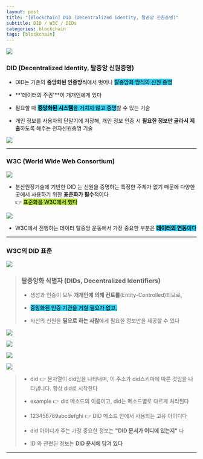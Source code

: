 ```yaml
---
layout: post
title: "[Blockchain] DID (Decentralized Identity, 탈중앙 신원증명)"
subtitle: DID / W3C / DIDs
categories: blockchain
tags: [blockchain]
---
```


![](https://velog.velcdn.com/images/-__-/post/fae6f945-efb7-430b-986d-6f6b29808548/image.png)

### DID (Decentralized Identity, 탈중앙 신원증명)

- DID는 기존의 **중앙화된 인증방식**에서 벗어나 <span style="background-color:#34CDEF; color:#000;">탈중앙화 방식의 신원 증명</span>

- **'데이터의 주권'**이 개개인에게 있다

- 필요할 때 <span style="background-color:#34CDEF; color:#000;">**중앙화된 시스템**을 거치지 않고 증명</span>할 수 있는 기술

- 개인 정보를 사용자의 단말기에 저장해, 개인 정보 인증 시 **필요한 정보만 골라서 제출**하도록 해주는 전자신원증명 기술

![](https://velog.velcdn.com/images/-__-/post/9e83cb20-3339-416c-b543-0bb92a120e3e/image.png)

---

### W3C (World Wide Web Consortium)

![](https://velog.velcdn.com/images/-__-/post/8f46c13f-63de-4013-807e-f06b9a40b13a/image.png)

- 분산원장기술에 기반한 DID 는 신원을 증명하는 특정한 주체가 없기 때문에 다양한 곳에서 사용하기 위한 **표준화가 필수**적이다<br>
  👉 <span style="background-color:#B5E045; color:#000;">표준화를 W3C에서 했다</span>

![](https://velog.velcdn.com/images/-__-/post/db1f2342-3590-4d7b-ba82-3dbe34d90125/image.png)

- W3C에서 진행하는 데이터 탈중앙 운동에서 가장 중요한 부분은 <span style="background-color:#34CDEF; color:#000;">**데이터의 연동**이다</span>

---

### W3C의 DID 표준

![](https://velog.velcdn.com/images/-__-/post/b61fbd51-8f43-4c00-80f1-6936303a3956/image.png)

> ### 탈중앙화 식별자 (DIDs, Decentralized Identifiers)
>
> - 생성과 인증이 모두 **개개인에 의해 컨트롤**(Entity-Controlled)되므로,<br>
>
> - <span style="background-color:#34CDEF; color:#000;">중앙화된 인증 기관을 거칠 필요가 없고,</span> <br>
>
> - 자신의 신원을 **필요로 하는 사람**에게 필요한 정보만을 제공할 수 있다

![](https://velog.velcdn.com/images/-__-/post/ad5dc31b-96ea-4d0c-92a0-362a043c5551/image.png)

![](https://velog.velcdn.com/images/-__-/post/18155156-a352-4e38-812d-63c1a4609700/image.png)

![](https://velog.velcdn.com/images/-__-/post/d5807678-c9b6-4e4e-9c37-bbc1f7703805/image.png)

![](https://velog.velcdn.com/images/-__-/post/756885cc-fca6-4011-8653-20d6b6b76f7a/image.png)

> - did 👉 문자열이 did임을 나타내며, 이 주소가 did스키마에 따른 것임을 나타냅니다. 항상 did로 시작한다 <br>
>
> - example 👉 did 메소드의 이름이고, did는 메소드별로 다르게 처리된다<br>
>
> - 123456789abcdefghi 👉 DID 메소드 안에서 사용되는 고유 아이디다<br>
>
> - did 아이디가 주는 가장 중요한 정보는 **"DID 문서가 어디에 있는지"** 다<br>
>
> - ID 와 관련된 정보는 **DID 문서에 담겨 있다**

---
